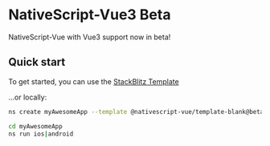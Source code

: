# NativeScript-Vue3 Beta

NativeScript-Vue with Vue3 support now in beta!

## Quick start

To get started, you can use the [StackBlitz Template](https://stackblitz.com/fork/nativescript-vue3-beta)

...or locally:

```bash
ns create myAwesomeApp --template @nativescript-vue/template-blank@beta

cd myAwesomeApp
ns run ios|android
```

